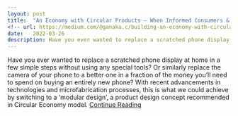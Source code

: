 ```yaml
---
layout: post
title:  "An Economy with Circular Products — When Informed Consumers & Responsible Designers Drive the Market"
<!-- url: https://medium.com/@ganaka.c/building-an-economy-with-circular-products-when-informed-consumers-responsible-designers-drive-f41893306531 -->
date:   2022-03-26
description: Have you ever wanted to replace a scratched phone display at home in a few simple steps without using any special tools? Or similarly replace the camera of your phone to a better one in a fraction of the money you’ll need to spend on buying an entirely new phone? With recent advancements in technologies and microfabrication processes, this is what we could achieve by switching to a ‘modular design’, a product design concept recommended in Circular Economy model.<br> <a class="article-link" href="https://medium.com/@ganaka.c/building-an-economy-with-circular-products-when-informed-consumers-responsible-designers-drive-f41893306531" target="_blank">Continue Reading</a>
---
```


<p class="intro"><span class="dropcap">H</span>ave you ever wanted to replace a scratched phone display at home in a few simple steps without using any special tools? Or similarly replace the camera of your phone to a better one in a fraction of the money you’ll need to spend on buying an entirely new phone? With recent advancements in technologies and microfabrication processes, this is what we could achieve by switching to a ‘modular design’, a product design concept recommended in Circular Economy model.
<a class="article-link" href="https://medium.com/@ganaka.c/building-an-economy-with-circular-products-when-informed-consumers-responsible-designers-drive-f41893306531" target="_blank">Continue Reading</a> </p>



<!-- <img src="/assets/img/1Ganaka_Chandrakumara.png" alt=""> -->

